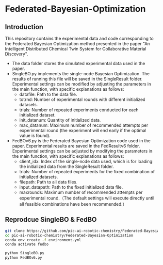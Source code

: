# Federated-Bayesian-Optimization
## Introduction
This repository contains the experimental data and code corresponding to the Federated Bayesian Optimization method presented in the paper "An Intelligent Distributed Chemical Twin System for Collaborative Material Discovery".
- The data folder stores the simulated experimental data used in the paper.
- SingleBO.py implements the single-node Bayesian Optimization. The results of running this file will be saved in the SingleResult folder. Experimental settings can be modified by adjusting the parameters in the main function, with specific explanations as follows:
  - datafile: Path to the data file.
  - totrnd: Number of experimental rounds with different initialized datasets.
  - trials: Number of repeated experiments conducted for each initialized dataset.
  - init_datanum: Quantity of initialized data.
  - max_datanum: Maximum number of recommended attempts per experimental round (the experiment will end early if the optimal value is found).
- FedBOv6.py is the Federated Bayesian Optimization code used in the paper. Experimental results are saved in the FedResultv6 folder. Experimental settings can be adjusted by modifying the parameters in the main function, with specific explanations as follows:
  - client_idx: Index of the single-node data used, which is for loading the initialized data from the SingleResult folder.
  - trials: Number of repeated experiments for the fixed combination of initialized datasets.
  - filepath: Path to all data files.
  - input_datapath: Path to the fixed initialized data file.
  - maxrounds: Maximum number of recommended attempts per experimental round.（The default settings will execute directly until all feasible combinations have been recommended.）

## Reprodcue SingleBO & FedBO
```bash
git clone https://github.com/pic-ai-robotic-chemistry/Federated-Bayesian-Optimization.git
cd pic-ai-robotic-chemistry/Federated-Bayesian-Optimization
conda env create -f environment.yml
conda activate fedbo

python SingleBO.py
python FedBOv6.py
```
